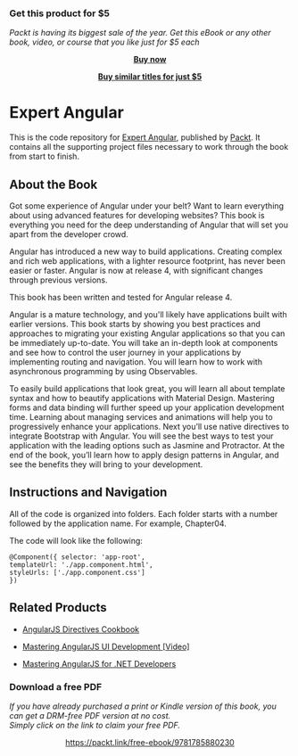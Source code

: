 
### Get this product for $5

<i>Packt is having its biggest sale of the year. Get this eBook or any other book, video, or course that you like just for $5 each</i>


<b><p align='center'>[Buy now](https://packt.link/9781785880230)</p></b>


<b><p align='center'>[Buy similar titles for just $5](https://subscription.packtpub.com/search)</p></b>


# Expert Angular
This is the code repository for [Expert Angular](https://www.packtpub.com/web-development/expert-angular?utm_source=github&utm_medium=repository&utm_campaign=9781785880230), published by [Packt](https://www.packtpub.com/?utm_source=github). It contains all the supporting project files necessary to work through the book from start to finish.

## About the Book
Got some experience of Angular under your belt? Want to learn everything about using advanced features for developing websites? This book is everything you need for the deep understanding of Angular that will set you apart from the developer crowd.

Angular has introduced a new way to build applications. Creating complex and rich web applications, with a lighter resource footprint, has never been easier or faster. Angular is now at release 4, with significant changes through previous versions.

This book has been written and tested for Angular release 4.

Angular is a mature technology, and you'll likely have applications built with earlier versions. This book starts by showing you best practices and approaches to migrating your existing Angular applications so that you can be immediately up-to-date. You will take an in-depth look at components and see how to control the user journey in your applications by implementing routing and navigation. You will learn how to work with asynchronous programming by using Observables.

To easily build applications that look great, you will learn all about template syntax and how to beautify applications with Material Design. Mastering forms and data binding will further speed up your application development time. Learning about managing services and animations will help you to progressively enhance your applications. Next you’ll use native directives to integrate Bootstrap with Angular. You will see the best ways to test your application with the leading options such as Jasmine and Protractor.
At the end of the book, you’ll learn how to apply design patterns in Angular, and see the benefits they will bring to your development.

## Instructions and Navigation
All of the code is organized into folders. Each folder starts with a number followed by the application name. For example, Chapter04.



The code will look like the following:
```
@Component({ selector: 'app-root',
templateUrl: './app.component.html',
styleUrls: ['./app.component.css']
})
```



## Related Products
* [AngularJS Directives Cookbook](https://www.packtpub.com/web-development/angularjs-directives-cookbook?utm_source=github&utm_medium=repository&utm_campaign=9781784395896)

* [Mastering AngularJS UI Development [Video]](https://www.packtpub.com/web-development/mastering-angularjs-ui-development-video?utm_source=github&utm_medium=repository&utm_campaign=9781785289910)

* [Mastering AngularJS for .NET Developers](https://www.packtpub.com/web-development/mastering-angularjs-net-developers?utm_source=github&utm_medium=repository&utm_campaign=9781783553983)
### Download a free PDF

 <i>If you have already purchased a print or Kindle version of this book, you can get a DRM-free PDF version at no cost.<br>Simply click on the link to claim your free PDF.</i>
<p align="center"> <a href="https://packt.link/free-ebook/9781785880230">https://packt.link/free-ebook/9781785880230 </a> </p>